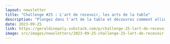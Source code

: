 ```yaml
---
layout: newsletter
title: "Challenge #25 : L'art de recevoir, les arts de la table"
description: "Plongez dans l'art de la table et découvrez comment allier créativité, tradition et tendances actuelles. De la préparation à la personnalisation de la vaisselle, cet article offre des conseils pratiques et des adresses incontournables pour sublimer chaque repas. Exprimez votre individualité en mélangeant le moderne et le vintage, et transformez chaque dîner en une expérience mémorable."
date: 2023-09-25
link: https://geraldinepoly.substack.com/p/challenge-25-lart-de-recevoir-les
image: src/images/newsletters/2023-09-25-challenge-25-lart-de-recevoir-les-arts-de-la-table.jpg
---
```

